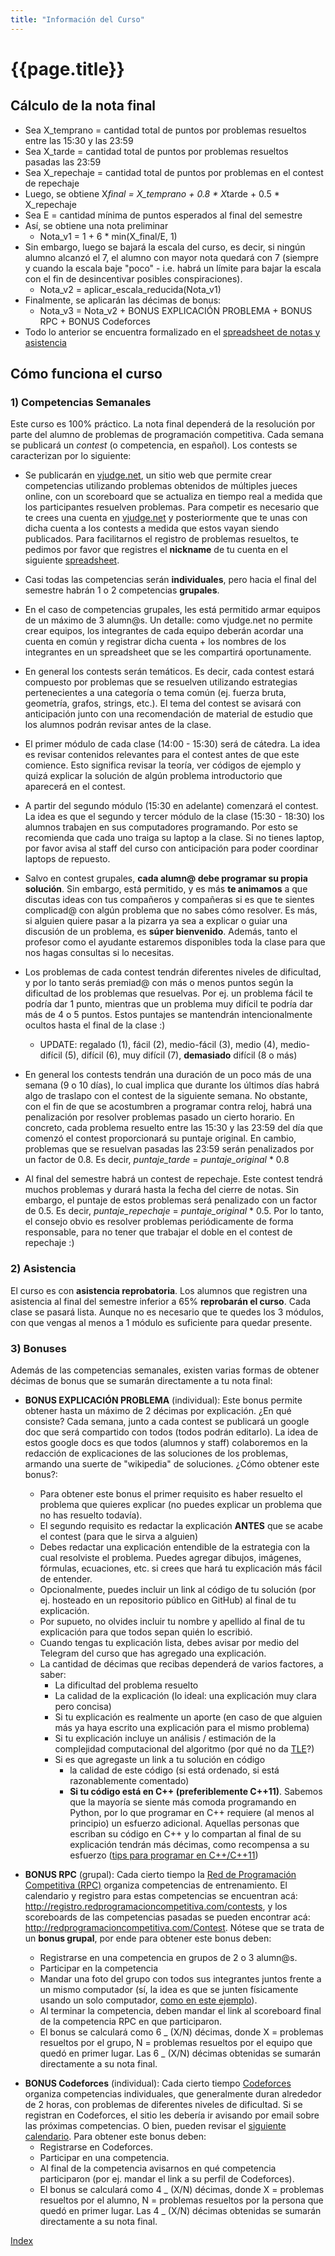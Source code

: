 ```yaml
---
title: "Información del Curso"
---
```


# {{page.title}}

## Cálculo de la nota final

- Sea X_temprano = cantidad total de puntos por problemas resueltos entre las 15:30 y las 23:59
- Sea X_tarde = cantidad total de puntos por problemas resueltos pasadas las 23:59
- Sea X_repechaje = cantidad total de puntos por problemas en el contest de repechaje
- Luego, se obtiene X*final = X_temprano + 0.8 * X*tarde + 0.5 * X_repechaje
- Sea E = cantidad mínima de puntos esperados al final del semestre
- Así, se obtiene una nota preliminar
  - Nota_v1 = 1 + 6 \* min(X_final/E, 1)
- Sin embargo, luego se bajará la escala del curso, es decir, si ningún alumno alcanzó el 7, el alumno con mayor nota quedará con 7 (siempre y cuando la escala baje "poco" - i.e. habrá un límite para bajar la escala con el fin de desincentivar posibles conspiraciones).
  - Nota_v2 = aplicar_escala_reducida(Nota_v1)
- Finalmente, se aplicarán las décimas de bonus:
  - Nota_v3 = Nota_v2 + BONUS EXPLICACIÓN PROBLEMA + BONUS RPC + BONUS Codeforces
- Todo lo anterior se encuentra formalizado en el [spreadsheet de notas y asistencia](https://docs.google.com/spreadsheets/d/13NJgv8usjIq8LeWcR_ctjFQHK_Wm9TejJNGIuKvI0Gc/edit?usp=sharing)

## Cómo funciona el curso

### 1) Competencias Semanales

Este curso es 100% práctico. La nota final dependerá de la resolución por parte del alumno de problemas de programación competitiva. Cada semana se publicará un _contest_ (o competencia, en español). Los contests se caracterizan por lo siguiente:

- Se publicarán en [vjudge.net](https://vjudge.net), un sitio web que permite crear competencias utilizando problemas obtenidos de múltiples jueces online, con un scoreboard que se actualiza en tiempo real a medida que los participantes resuelven problemas. Para competir es necesario que te crees una cuenta en [vjudge.net](https://vjudge.net) y posteriormente que te unas con dicha cuenta a los contests a medida que estos vayan siendo publicados. Para facilitarnos el registro de problemas resueltos, te pedimos por favor que registres el **nickname** de tu cuenta en el siguiente [spreadsheet](https://docs.google.com/spreadsheets/d/1FSRolgJukhPfEhVgEwG7SFk91D1FUwVQje0mkaNIGIQ/edit?usp=sharing).

- Casi todas las competencias serán **individuales**, pero hacia el final del semestre habrán 1 o 2 competencias **grupales**.

- En el caso de competencias grupales, les está permitido armar equipos de un máximo de 3 alumn@s. Un detalle: como vjudge.net no permite crear equipos, los integrantes de cada equipo deberán acordar una cuenta en común y registrar dicha cuenta + los nombres de los integrantes en un spreadsheet que se les compartirá oportunamente.

- En general los contests serán temáticos. Es decir, cada contest estará compuesto por problemas que se resuelven utilizando estrategias pertenecientes a una categoría o tema común (ej. fuerza bruta, geometría, grafos, strings, etc.). El tema del contest se avisará con anticipación junto con una recomendación de material de estudio que los alumnos podrán revisar antes de la clase.

- El primer módulo de cada clase (14:00 - 15:30) será de cátedra. La idea es revisar contenidos relevantes para el contest antes de que este comience. Esto significa revisar la teoría, ver códigos de ejemplo y quizá explicar la solución de algún problema introductorio que aparecerá en el contest.

- A partir del segundo módulo (15:30 en adelante) comenzará el contest. La idea es que el segundo y tercer módulo de la clase (15:30 - 18:30) los alumnos trabajen en sus computadores programando. Por esto se recomienda que cada uno traiga su laptop a la clase. Si no tienes laptop, por favor avisa al staff del curso con anticipación para poder coordinar laptops de repuesto.

- Salvo en contest grupales, **cada alumn@ debe programar su propia solución**. Sin embargo, está permitido, y es más **te animamos** a que discutas ideas con tus compañeros y compañeras si es que te sientes complicad@ con algún problema que no sabes cómo resolver. Es más, si alguien quiere pasar a la pizarra ya sea a explicar o guiar una discusión de un problema, es **súper bienvenido**. Además, tanto el profesor como el ayudante estaremos disponibles toda la clase para que nos hagas consultas si lo necesitas.

- Los problemas de cada contest tendrán diferentes niveles de dificultad, y por lo tanto serás premiad@ con más o menos puntos según la dificultad de los problemas que resuelvas. Por ej. un problema fácil te podría dar 1 punto, mientras que un problema muy difícil te podría dar más de 4 o 5 puntos. Estos puntajes se mantendrán intencionalmente ocultos hasta el final de la clase :)

  - UPDATE: regalado (1), fácil (2), medio-fácil (3), medio (4), medio-difícil (5), difícil (6), muy difícil (7), **demasiado** difícil (8 o más)

- En general los contests tendrán una duración de un poco más de una semana (9 o 10 días), lo cual implica que durante los últimos días habrá algo de traslapo con el contest de la siguiente semana. No obstante, con el fin de que se acostumbren a programar contra reloj, habrá una penalización por resolver problemas pasado un cierto horario. En concreto, cada problema resuelto entre las 15:30 y las 23:59 del día que comenzó el contest proporcionará su puntaje original. En cambio, problemas que se resuelvan pasadas las 23:59 serán penalizados por un factor de 0.8. Es decir, _puntaje_tarde_ = _puntaje_original_ \* 0.8

- Al final del semestre habrá un contest de repechaje. Este contest tendrá muchos problemas y durará hasta la fecha del cierre de notas. Sin embargo, el puntaje de estos problemas será penalizado con un factor de 0.5. Es decir, _puntaje_repechaje_ = _puntaje_original_ \* 0.5. Por lo tanto, el consejo obvio es resolver problemas periódicamente de forma responsable, para no tener que trabajar el doble en el contest de repechaje :)

### 2) Asistencia

El curso es con **asistencia reprobatoria**. Los alumnos que registren una asistencia al final del semestre inferior a 65% **reprobarán el curso**. Cada clase se pasará lista. Aunque no es necesario que te quedes los 3 módulos, con que vengas al menos a 1 módulo es suficiente para quedar presente.

### 3) Bonuses

Además de las competencias semanales, existen varias formas de obtener décimas de bonus que se sumarán directamente a tu nota final:

- **BONUS EXPLICACIÓN PROBLEMA** (individual): Este bonus permite obtener hasta un máximo de 2 décimas por explicación. ¿En qué consiste? Cada semana, junto a cada contest se publicará un google doc que será compartido con todos (todos podrán editarlo). La idea de estos google docs es que todos (alumnos y staff) colaboremos en la redacción de explicaciones de las soluciones de los problemas, armando una suerte de "wikipedia" de soluciones. ¿Cómo obtener este bonus?:

  - Para obtener este bonus el primer requisito es haber resuelto el problema que quieres explicar (no puedes explicar un problema que no has resuelto todavía).
  - El segundo requisito es redactar la explicación **ANTES** que se acabe el contest (para que le sirva a alguien)
  - Debes redactar una explicación entendible de la estrategia con la cual resolviste el problema. Puedes agregar dibujos, imágenes, fórmulas, ecuaciones, etc. si crees que hará tu explicación más fácil de entender.
  - Opcionalmente, puedes incluir un link al código de tu solución (por ej. hosteado en un repositorio público en GitHub) al final de tu explicación.
  - Por supueto, no olvides incluir tu nombre y apellido al final de tu explicación para que todos sepan quién lo escribió.
  - Cuando tengas tu explicación lista, debes avisar por medio del Telegram del curso que has agregado una explicación.
  - La cantidad de décimas que recibas dependerá de varios factores, a saber:
    - La dificultad del problema resuelto
    - La calidad de la explicación (lo ideal: una explicación muy clara pero concisa)
    - Si tu explicación es realmente un aporte (en caso de que alguien más ya haya escrito una explicación para el mismo problema)
    - Si tu explicación incluye un análisis / estimación de la complejidad computacional del algoritmo (por qué no da [TLE](https://www.geeksforgeeks.org/overcome-time-limit-exceedtle/)?)
    - Si es que agregaste un link a tu solución en código
      - la calidad de este código (si está ordenado, si está razonablemente comentado)
      - **Si tu código está en C++ (preferiblemente C++11)**. Sabemos que la mayoría se siente más comoda programando en Python, por lo que programar en C++ requiere (al menos al principio) un esfuerzo adicional. Aquellas personas que escriban su código en C++ y lo compartan al final de su explicación tendrán más décimas, como recompensa a su esfuerzo ([tips para programar en C++/C++11](#tips-para-implementación-con-c))

- **BONUS RPC** (grupal): Cada cierto tiempo la [Red de Programación Competitiva (RPC)](http://redprogramacioncompetitiva.com/) organiza competencias de entrenamiento. El calendario y registro para estas competencias se encuentran acá: http://registro.redprogramacioncompetitiva.com/contests, y los scoreboards de las competencias pasadas se pueden encontrar acá: http://redprogramacioncompetitiva.com/Contest. Nótese que se trata de un **bonus grupal**, por ende para obtener este bonus deben:

  - Registrarse en una competencia en grupos de 2 o 3 alumn@s.
  - Participar en la competencia
  - Mandar una foto del grupo con todos sus integrantes juntos frente a un mismo computador (sí, la idea es que se junten físicamente usando un solo computador, [como en este ejemplo](https://youtu.be/BZo23gj9ksk?t=4237)).
  - Al terminar la competencia, deben mandar el link al scoreboard final de la competencia RPC en que participaron.
  - El bonus se calculará como 6 _ (X/N) décimas, donde X = problemas resueltos por el grupo, N = problemas resueltos por el equipo que quedó en primer lugar. Las 6 _ (X/N) décimas obtenidas se sumarán directamente a su nota final.

* **BONUS Codeforces** (individual): Cada cierto tiempo [Codeforces](http://codeforces.com/) organiza competencias individuales, que generalmente duran alrededor de 2 horas, con problemas de diferentes niveles de dificultad. Si se registran en Codeforces, el sitio les debería ir avisando por email sobre las próximas competencias. O bien, pueden revisar el [siguiente calendario](http://codeforces.com/calendar). Para obtener este bonus deben:
  - Registrarse en Codeforces.
  - Participar en una competencia.
  - Al final de la competencia avisarnos en qué competencia participaron (por ej. mandar el link a su perfil de Codeforces).
  - El bonus se calculará como 4 _ (X/N) décimas, donde X = problemas resueltos por el alumno, N = problemas resueltos por la persona que quedó en primer lugar. Las 4 _ (X/N) décimas obtenidas se sumarán directamente a su nota final.

[Index](../index)
